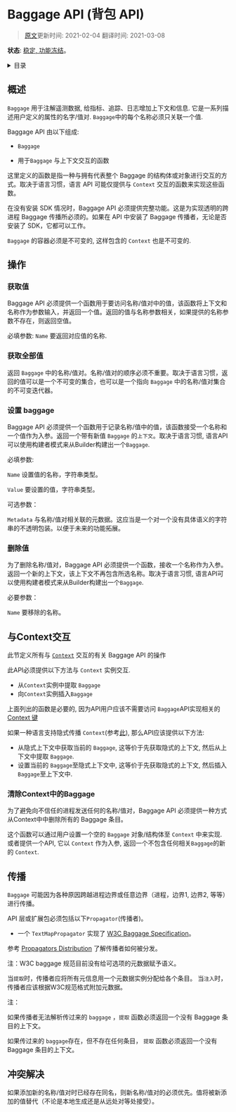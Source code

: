 <!-- # Baggage API -->
# Baggage API (背包 API)
>[原文](https://github.com/open-telemetry/opentelemetry-specification/blob/main/specification/baggage/api.md)更新时间: 2021-02-04
>翻译时间:  2021-03-08

<!-- **Status**: [Stable, Feature-freeze](../document-status.md) -->
**状态**: [稳定, 功能冻结](../document-status.md)。

<!-- Table of Contents -->
<!-- - [Overview](#overview) -->
<!-- - [Operations](#operations) -->
<!--   - [Get Value](#get-value) -->
<!--   - [Get All Values](#get-all-values) -->
<!--   - [Set Value](#set-value) -->
<!--   - [Remove Value](#remove-value) -->
<!-- - [Context Interaction](#context-interaction) -->
<!--   - [Clear Baggage in the Context](#clear-baggage-in-the-context) -->
<!-- - [Propagation](#propagation) -->
<!-- - [Conflict Resolution](#conflict-resolution) -->

<details>
<summary>
目录
</summary>

- [概述](#概述)
- [操作](#操作)
  - [获取值](#获取值)
  - [获取全部值](#获取全部值)
  - [设置值](#设置值)
  - [删除值](#删除值)
- [与 Context 交互](#与Context交互)
  - [清除 Context 中的 Baggage](#清除Context中的Baggage)
- [传播](#传播)
- [冲突解决](#[冲突解决)
</details>


## 概述

<!-- `Baggage` is used to annotate telemetry, adding context and information to -->
<!-- metrics, traces, and logs. It is a set of name/value pairs describing -->
<!-- user-defined properties. Each name in `Baggage` MUST be associated with -->
<!-- exactly one value. -->
 `Baggage` 用于注解遥测数据, 给指标、追踪、日志增加上下文和信息. 它是一系列描述用户定义的属性的名字/值对. `Baggage`中的每个名称必须只关联一个值.

<!-- The Baggage API consists of: -->

Baggage API 由以下组成:

  <!--- the `Baggage``-->
- `Baggage`

  <!--- functions to interact with the `Baggage` in a `Context`-->
- 用于`Baggage` 与上下文交互的函数

<!-- The functions described here are one way to approach interacting with the -->
<!-- `Baggage` via having struct/object that represents the entire Baggage content. -->
<!-- Depending on language idioms, a language API MAY implement these functions by -->
<!-- providing the defined functionality interacting purely via the `Context`. -->
这里定义的函数是指一种与拥有代表整个 Baggage 的结构体或对象进行交互的方式。取决于语言习惯，语言 API 可能仅提供与 `Context` 交互的函数来实现这些函数。

<!-- The Baggage API MUST be fully functional in the absence of an installed SDK. -->
<!-- This is required in order to enable transparent cross-process Baggage -->
<!-- propagation. If a Baggage propagator is installed into the API, it will work -->
<!-- with or without an installed SDK. -->
在没有安装 SDK 情况时，Baggage API 必须提供完整功能。这是为实现透明的跨进程 Baggage 传播所必须的。如果在 API 中安装了 Baggage 传播者，无论是否安装了 SDK，它都可以工作。

<!-- The `Baggage` container MUST be immutable, so that the containing `Context` -->
<!-- also remains immutable. -->
`Baggage` 的容器必须是不可变的, 这样包含的 `Context` 也是不可变的.

<!-- ## Operations -->
## 操作

<!-- ### Get Value -->
### 获取值

<!-- To access the value for a name/value pair set by a prior event, the Baggage API -->
<!-- MUST provide a function that takes the name as input, and returns a value -->
<!-- associated with the given name, or null if the given name is not present. -->
Baggage API 必须提供一个函数用于要访问名称/值对中的值，该函数将上下文和名称作为参数输入，并返回一个值。返回的值与名称参数相关，如果提供的名称参数不存在，则返回空值。

<!-- REQUIRED parameters: -->
<!-- `Name` the name to return the value for. -->
必填参数:
 `Name` 要返回对应值的名称.

<!-- ### Get All Values -->
### 获取全部值

<!-- Returns the name/value pairs in the `Baggage`. The order of name/value pairs -->
<!-- MUST NOT be significant. Based on the language specifics, the returned -->
<!-- value can be either an immutable collection or an iterator on the immutable -->
<!-- collection of name/value pairs in the `Baggage`. -->
返回 `Baggage` 中的名称/值对。名称/值对的顺序必须不重要。取决于语言习惯，返回的值可以是一个不可变的集合，也可以是一个指向 `Baggage` 中的名称/值对集合的不可变迭代器。

<!-- ### Set Value -->
### 设置 baggage

<!-- To record the value for a name/value pair, the Baggage API MUST provide a -->
<!-- function which takes a name, and a value as input. Returns a new `Baggage` -->
<!-- that contains the new value. Depending on language idioms, a language API MAY -->
<!-- implement these functions by using a `Builder` pattern and exposing a way to -->
<!-- construct a `Builder` from a `Baggage`. -->
Baggage API 必须提供一个函数用于记录名称/值中的值，该函数接受一个名称和一个值作为入参。返回一个带有新值 `Baggage` 的`上下文`。取决于语言习惯, 语言API可以使用构建者模式来从Builder构建出一个`Baggage`.

<!-- REQUIRED parameters: -->
必填参数:

<!-- `Name` The name for which to set the value, of type string. -->
`Name` 设置值的名称，字符串类型。

<!-- `Value` The value to set, of type string. -->
`Value` 要设置的值，字符串类型。

<!--OPTIONAL parameters:-->
可选参数：

<!-- `Metadata` Optional metadata associated with the name-value pair. This should be -->
<!-- an opaque wrapper for a string with no semantic meaning. Left opaque to allow -->
<!-- for future functionality. -->
`Metadata` 与名称/值对相关联的元数据。这应当是一个对一个没有具体语义的字符串的不透明包装。以便于未来的功能拓展。

<!-- ### Remove Value -->
###  删除值

<!-- To delete a name/value pair, the Baggage API MUST provide a function which -->
<!-- takes a name as input. Returns a new `Baggage` which no longer contains the -->
<!-- selected name. Depending on language idioms, a language API MAY -->
<!-- implement these functions by using a `Builder` pattern and exposing a way to -->
<!-- construct a `Builder` from a `Baggage`. -->
为了删除名称/值对，Baggage API 必须提供一个函数，接收一个名称作为入参。返回一个新的上下文，该上下文不再包含所选名称。取决于语言习惯, 语言API可以使用构建者模式来从Builder构建出一个`Baggage`.

<!--REQUIRED parameters:-->
必要参数：

<!--Name the name to remove.-->
`Name` 要移除的名称。

<!-- ## Context Interaction -->
## 与Context交互

<!-- This section defines all operations within the Baggage API that interact with -->
<!-- the [`Context`](../context/context.md). -->
此节定义所有与 [`Context`](../context/context.md) 交互的有关 Baggage API 的操作

<!-- The API MUST provide the following functionality to interact with a `Context` -->
<!-- instance: -->
此API必须提供以下方法与 `Context` 实例交互.

<!-- - Extract the `Baggage` from a `Context` instance -->
<!-- - Insert the `Baggage` to a `Context` instance -->
- 从`Context`实例中提取 `Baggage`
- 向`Context`实例插入`Baggage`

<!-- The functionality listed above is necessary because API users SHOULD NOT have -->
<!-- access to the [Context Key](../context/context.md#create-a-key) used by the -->
<!-- Baggage API implementation. -->
上面列出的函数是必要的, 因为API用户应该不需要访问 `Baggage`API实现相关的 [Context 键](../context/context.md#create-a-key)

<!-- If the language has support for implicitly propagated `Context` (see -->
<!-- [here](../context/context.md#optional-global-operations)), the API SHOULD also -->
<!-- provide the following functionality: -->
如果一种语言支持隐式传播 `Context`(参考[此](../context/context.md#optional-global-operations)), 那么API应该提供以下方法:

<!-- - Get the currently active `Baggage` from the implicit context. This is -->
<!-- equivalent to getting the implicit context, then extracting the `Baggage` from -->
<!-- the context. -->
<!-- - Set the currently active `Baggage` to the implicit context. This is equivalent -->
<!-- to getting the implicit context, then inserting the `Baggage` to the context. -->
- 从隐式上下文中获取当前的 `Baggage`, 这等价于先获取隐式的上下文, 然后从上下文中提取 `Baggage`.
- 设置当前的 `Baggage`至隐式上下文中, 这等价于先获取隐式的上下文, 然后插入`Baggage`至上下文中.

<!-- ### Clear Baggage in the Context -->
### 清除Context中的Baggage

<!-- To avoid sending any name/value pairs to an untrusted process, the Baggage API -->
<!-- MUST provide a way to remove all baggage entries from a context. -->
为了避免向不信任的进程发送任何的名称/值对，Baggage API 必须提供一种方式从Context中中删除所有的 Baggage 条目。

<!-- This functionality can be implemented by having the user set an empty `Baggage` -->
<!-- object/struct into the context, or by providing an API that takes a `Context` as -->
<!-- input, and returns a new `Context` with no `Baggage` associated. -->
这个函数可以通过用户设置一个空的 `Baggage` 对象/结构体至 `Context` 中来实现. 或者提供一个API, 它以 `Context` 作为入参, 返回一个不包含任何相关`Baggage`的新的 `Context`.

<!-- ## Propagation -->
## 传播

<!-- `Baggage` MAY be propagated across process boundaries or across any arbitrary -->
<!-- boundaries (process, $OTHER_BOUNDARY1, $OTHER_BOUNDARY2, etc) for various -->
<!-- reasons. -->
`Baggage` 可能因为各种原因跨越进程边界或任意边界（进程，边界1, 边界2, 等等）进行传播。

<!-- The API layer or an extension package MUST include the following `Propagator`s: -->
API 层或扩展包必须包括以下`Propagator`(传播者)。

<!-- * A `TextMapPropagator` implementing the [W3C Baggage Specification](https://w3c.github.io/baggage). -->

* 一个 `TextMapPropagator` 实现了 [W3C Baggage Specification](https://w3c.github.io/baggage)。

<!-- See [Propagators Distribution](../context/api-propagators.md#propagators-distribution) -->
<!-- for how propagators are to be distributed. -->
参考 [Propagators Distribution](../context/api-propagators.md#propagators-distribution) 了解传播者如何被分发。

<!-- Note: The W3C baggage specification does not currently assign semantic meaning -->
<!-- to the optional metadata. -->
注：W3C baggage 规范目前没有给可选项的元数据赋予语义。

<!-- On `extract`, the propagator should store all metadata as a single metadata instance per entry. -->
<!-- On `inject`, the propagator should append the metadata per the W3C specification format. -->
当`提取`时，传播者应将所有元信息用一个元数据实例分配给各个条目。
当`注入`时，传播者应该根据W3C规范格式附加元数据。

<!-- Notes: -->
注：

<!-- If the propagator is unable to parse the incoming `baggage`, `extract` MUST return -->
<!-- a `Context` with no baggage entries in it. -->
如果传播者无法解析传过来的 `baggage` ，`提取` 函数必须返回一个没有 Baggage 条目的上下文。

<!-- If the incoming `baggage` is present, but contains no entries, `extract` MUST -->
<!-- return a `Context` with no baggage entries in it. -->
如果传过来的 `baggage`存在，但不存在任何条目， `提取` 函数必须返回一个没有 Baggage 条目的上下文。

<!-- ## Conflict Resolution -->
## 冲突解决

<!-- If a new name/value pair is added and its name is the same as an existing name, -->
<!-- than the new pair MUST take precedence. The value is replaced with the added -->
<!-- value (regardless if it is locally generated or received from a remote peer). -->
如果添加新的名称/值对时已经存在同名，则新名称/值对的必须优先。值将被新添加的值替代（不论是本地生成还是从远处对等处接受）。